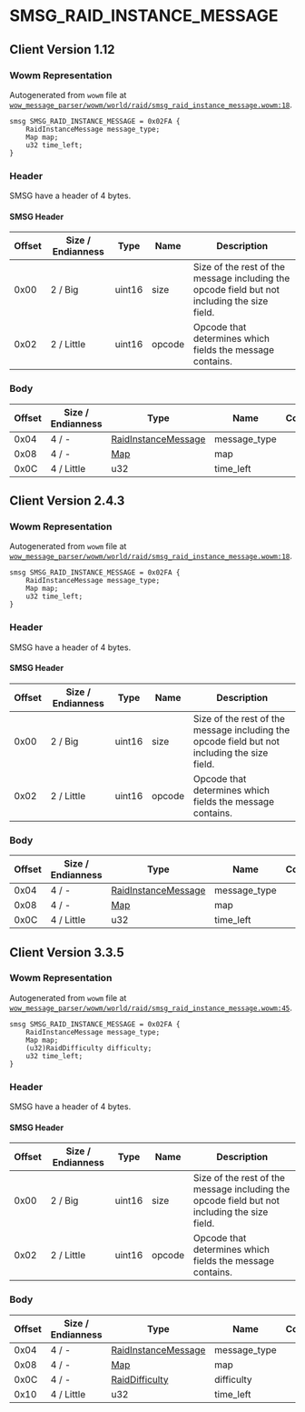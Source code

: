 # SMSG_RAID_INSTANCE_MESSAGE

## Client Version 1.12

### Wowm Representation

Autogenerated from `wowm` file at [`wow_message_parser/wowm/world/raid/smsg_raid_instance_message.wowm:18`](https://github.com/gtker/wow_messages/tree/main/wow_message_parser/wowm/world/raid/smsg_raid_instance_message.wowm#L18).
```rust,ignore
smsg SMSG_RAID_INSTANCE_MESSAGE = 0x02FA {
    RaidInstanceMessage message_type;
    Map map;
    u32 time_left;
}
```
### Header

SMSG have a header of 4 bytes.

#### SMSG Header

| Offset | Size / Endianness | Type   | Name   | Description |
| ------ | ----------------- | ------ | ------ | ----------- |
| 0x00   | 2 / Big           | uint16 | size   | Size of the rest of the message including the opcode field but not including the size field.|
| 0x02   | 2 / Little        | uint16 | opcode | Opcode that determines which fields the message contains.|

### Body

| Offset | Size / Endianness | Type | Name | Comment |
| ------ | ----------------- | ---- | ---- | ------- |
| 0x04 | 4 / - | [RaidInstanceMessage](raidinstancemessage.md) | message_type |  |
| 0x08 | 4 / - | [Map](map.md) | map |  |
| 0x0C | 4 / Little | u32 | time_left |  |

## Client Version 2.4.3

### Wowm Representation

Autogenerated from `wowm` file at [`wow_message_parser/wowm/world/raid/smsg_raid_instance_message.wowm:18`](https://github.com/gtker/wow_messages/tree/main/wow_message_parser/wowm/world/raid/smsg_raid_instance_message.wowm#L18).
```rust,ignore
smsg SMSG_RAID_INSTANCE_MESSAGE = 0x02FA {
    RaidInstanceMessage message_type;
    Map map;
    u32 time_left;
}
```
### Header

SMSG have a header of 4 bytes.

#### SMSG Header

| Offset | Size / Endianness | Type   | Name   | Description |
| ------ | ----------------- | ------ | ------ | ----------- |
| 0x00   | 2 / Big           | uint16 | size   | Size of the rest of the message including the opcode field but not including the size field.|
| 0x02   | 2 / Little        | uint16 | opcode | Opcode that determines which fields the message contains.|

### Body

| Offset | Size / Endianness | Type | Name | Comment |
| ------ | ----------------- | ---- | ---- | ------- |
| 0x04 | 4 / - | [RaidInstanceMessage](raidinstancemessage.md) | message_type |  |
| 0x08 | 4 / - | [Map](map.md) | map |  |
| 0x0C | 4 / Little | u32 | time_left |  |

## Client Version 3.3.5

### Wowm Representation

Autogenerated from `wowm` file at [`wow_message_parser/wowm/world/raid/smsg_raid_instance_message.wowm:45`](https://github.com/gtker/wow_messages/tree/main/wow_message_parser/wowm/world/raid/smsg_raid_instance_message.wowm#L45).
```rust,ignore
smsg SMSG_RAID_INSTANCE_MESSAGE = 0x02FA {
    RaidInstanceMessage message_type;
    Map map;
    (u32)RaidDifficulty difficulty;
    u32 time_left;
}
```
### Header

SMSG have a header of 4 bytes.

#### SMSG Header

| Offset | Size / Endianness | Type   | Name   | Description |
| ------ | ----------------- | ------ | ------ | ----------- |
| 0x00   | 2 / Big           | uint16 | size   | Size of the rest of the message including the opcode field but not including the size field.|
| 0x02   | 2 / Little        | uint16 | opcode | Opcode that determines which fields the message contains.|

### Body

| Offset | Size / Endianness | Type | Name | Comment |
| ------ | ----------------- | ---- | ---- | ------- |
| 0x04 | 4 / - | [RaidInstanceMessage](raidinstancemessage.md) | message_type |  |
| 0x08 | 4 / - | [Map](map.md) | map |  |
| 0x0C | 4 / - | [RaidDifficulty](raiddifficulty.md) | difficulty |  |
| 0x10 | 4 / Little | u32 | time_left |  |

